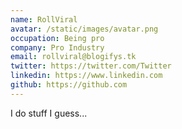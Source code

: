 ```yaml
---
name: RollViral
avatar: /static/images/avatar.png
occupation: Being pro
company: Pro Industry 
email: rollviral@blogifys.tk
twitter: https://twitter.com/Twitter
linkedin: https://www.linkedin.com
github: https://github.com
---
```


I do stuff I guess...
